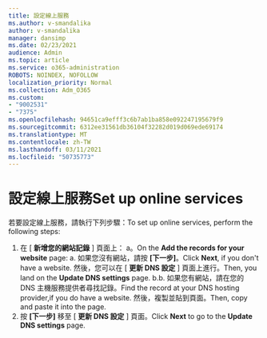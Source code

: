 ```yaml
---
title: 設定線上服務
ms.author: v-smandalika
author: v-smandalika
manager: dansimp
ms.date: 02/23/2021
audience: Admin
ms.topic: article
ms.service: o365-administration
ROBOTS: NOINDEX, NOFOLLOW
localization_priority: Normal
ms.collection: Adm_O365
ms.custom:
- "9002531"
- "7375"
ms.openlocfilehash: 94651ca9efff3c6b7ab1ba858e092247195679f9
ms.sourcegitcommit: 6312ee31561db36104f32282d019d069ede69174
ms.translationtype: MT
ms.contentlocale: zh-TW
ms.lasthandoff: 03/11/2021
ms.locfileid: "50735773"
---
```

# <a name="set-up-online-services"></a><span data-ttu-id="64121-102">設定線上服務</span><span class="sxs-lookup"><span data-stu-id="64121-102">Set up online services</span></span>

<span data-ttu-id="64121-103">若要設定線上服務，請執行下列步驟：</span><span class="sxs-lookup"><span data-stu-id="64121-103">To set up online services, perform the following steps:</span></span>

1. <span data-ttu-id="64121-104">在 [ **新增您的網站記錄** ] 頁面上： a。</span><span class="sxs-lookup"><span data-stu-id="64121-104">On the **Add the records for your website** page: a.</span></span> <span data-ttu-id="64121-105">如果您沒有網站，請按 **[下一步]**。</span><span class="sxs-lookup"><span data-stu-id="64121-105">Click **Next**, if you don't have a website.</span></span> <span data-ttu-id="64121-106">然後，您可以在 [ **更新 DNS 設定** ] 頁面上進行。</span><span class="sxs-lookup"><span data-stu-id="64121-106">Then, you land on the **Update DNS settings** page.</span></span>
    <span data-ttu-id="64121-107">b.</span><span class="sxs-lookup"><span data-stu-id="64121-107">b.</span></span> <span data-ttu-id="64121-108">如果您有網站，請在您的 DNS 主機服務提供者尋找記錄。</span><span class="sxs-lookup"><span data-stu-id="64121-108">Find the record at your DNS hosting provider,if you do have a website.</span></span> <span data-ttu-id="64121-109">然後，複製並貼到頁面。</span><span class="sxs-lookup"><span data-stu-id="64121-109">Then, copy and paste it into the page.</span></span>
2. <span data-ttu-id="64121-110">按 **[下一步]** 移至 [ **更新 DNS 設定** ] 頁面。</span><span class="sxs-lookup"><span data-stu-id="64121-110">Click **Next** to go to the **Update DNS settings** page.</span></span>